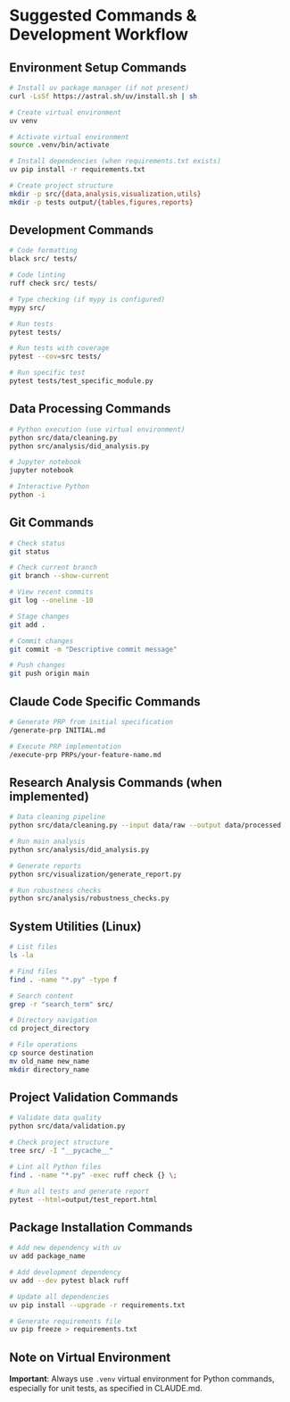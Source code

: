 # Suggested Commands & Development Workflow

## Environment Setup Commands
```bash
# Install uv package manager (if not present)
curl -LsSf https://astral.sh/uv/install.sh | sh

# Create virtual environment
uv venv

# Activate virtual environment
source .venv/bin/activate

# Install dependencies (when requirements.txt exists)
uv pip install -r requirements.txt

# Create project structure
mkdir -p src/{data,analysis,visualization,utils}
mkdir -p tests output/{tables,figures,reports}
```

## Development Commands
```bash
# Code formatting
black src/ tests/

# Code linting
ruff check src/ tests/

# Type checking (if mypy is configured)
mypy src/

# Run tests
pytest tests/

# Run tests with coverage
pytest --cov=src tests/

# Run specific test
pytest tests/test_specific_module.py
```

## Data Processing Commands
```bash
# Python execution (use virtual environment)
python src/data/cleaning.py
python src/analysis/did_analysis.py

# Jupyter notebook
jupyter notebook

# Interactive Python
python -i
```

## Git Commands
```bash
# Check status
git status

# Check current branch
git branch --show-current

# View recent commits
git log --oneline -10

# Stage changes
git add .

# Commit changes
git commit -m "Descriptive commit message"

# Push changes
git push origin main
```

## Claude Code Specific Commands
```bash
# Generate PRP from initial specification
/generate-prp INITIAL.md

# Execute PRP implementation
/execute-prp PRPs/your-feature-name.md
```

## Research Analysis Commands (when implemented)
```bash
# Data cleaning pipeline
python src/data/cleaning.py --input data/raw --output data/processed

# Run main analysis
python src/analysis/did_analysis.py

# Generate reports
python src/visualization/generate_report.py

# Run robustness checks
python src/analysis/robustness_checks.py
```

## System Utilities (Linux)
```bash
# List files
ls -la

# Find files
find . -name "*.py" -type f

# Search content
grep -r "search_term" src/

# Directory navigation
cd project_directory

# File operations
cp source destination
mv old_name new_name
mkdir directory_name
```

## Project Validation Commands
```bash
# Validate data quality
python src/data/validation.py

# Check project structure
tree src/ -I "__pycache__"

# Lint all Python files
find . -name "*.py" -exec ruff check {} \;

# Run all tests and generate report
pytest --html=output/test_report.html
```

## Package Installation Commands
```bash
# Add new dependency with uv
uv add package_name

# Add development dependency
uv add --dev pytest black ruff

# Update all dependencies
uv pip install --upgrade -r requirements.txt

# Generate requirements file
uv pip freeze > requirements.txt
```

## Note on Virtual Environment
**Important**: Always use `.venv` virtual environment for Python commands, especially for unit tests, as specified in CLAUDE.md.
